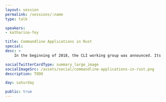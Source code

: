 ```yaml
---
layout: session
permalink: /sessions/:name
type: talk

speakers:
- katharina-fey

title: Commandline Applications in Rust
special:
desc: >
    In the beginning of 2018, the CLI working group was announced. Its mission: making the development of command line applications in Rust easier, more scalable and involving less boilerplate. Now, we're nearing the end of the year. In this talk we will review some of the progress that was made, and show how the process of writing a command-line application in Rust looks from 2018 onward.

socialTwitterCardType: summary_large_image
socialImageSrc: /assets/social/commandline-applications-in-rust.png
description: TODO

day: saturday

public: true
---
```

